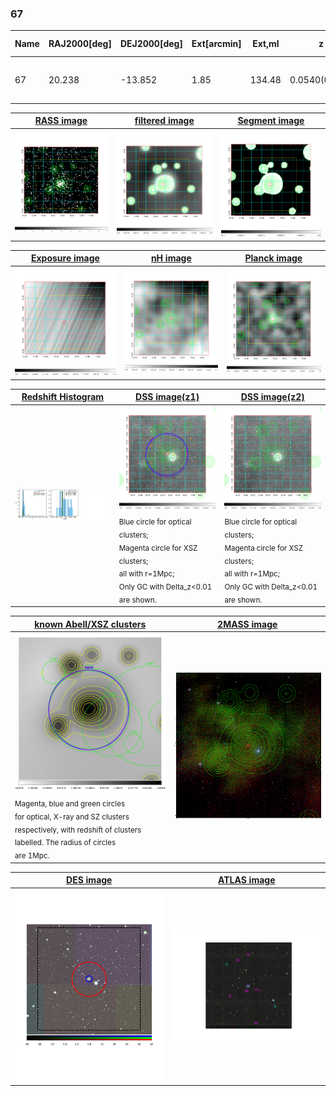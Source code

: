 <div STYLE="page-break-after: always;"></div>

### 67

|Name|RAJ2000[deg]|DEJ2000[deg] |Ext[arcmin]| Ext,ml | z | z_src| C|GC(XSZ,Delta_z<0.01)| GC(OPT,Delta_z<0.01)|GC| R_sig[arcmin] | R500[arcmin] | R500[Mpc]| CRsig[c/s] | CR500[c/s] |L500[1E44 erg/s]|F500[1E-12 erg/s/cm^2]| M500[1E14 Msun]|Tx[keV]|Cnt_sig|Beta|Rc[arcmin]|Comment|Alias|
|---|---|---|---|---|---|------|---|--------|---------|----------|---|---|---|---|---|---|---|---|---|---|---|---|---|---|
|67| 20.238| -13.852| 1.85| 134.48| 0.0540(0.005)| z1, z_xsz| B| MCXC, PSZ2, Tar| N, W| MCXC, N, PSZ2, Tar, W| 18.281| 13.683| 0.863| 0.584(0.058)| 0.561(0.055)| 0.750(0.038)| 10.810(0.545)| 1.92(0.05)| 3.26(0.05)| 248.4| 0.646(-0.039+0.048)| 2.642(-0.404+0.456)| -| k185|

|[RASS image](../image/67/67_img.pdf)|[filtered image](../image/67/67_fil.pdf)|[Segment image](../image/67/67_seg.pdf)|
|-------------------|--------------------|-------------------|
| <img src="../image/67/67_img.png" width="300">  | <img src="../image/67/67_fil.png" width="300">   | <img src="../image/67/67_seg.png" width="300">  |

|[Exposure image](../image/67/67_mex.pdf)| [nH image](../image/67/67_nh.pdf)| [Planck image](../image/67/67_p.pdf)|
|-------------------|--------------------|-------------------|
|<img src="../image/67/67_mex.png" width="300">   | <img src="../image/67/67_nh.png" width="300">    | <img src="../image/67/67_p.png" width="300"> |

|[Redshift Histogram](../image/67/67_zg.pdf) | [DSS image(z1)](../image/67/67_dss_z1.pdf)      |  [DSS image(z2)](../image/67/67_dss_z2.pdf)    |
|-------------------|--------------------|-------------------|
|<img src="../image/67/67_zg.png" width="300"> |<img src="../image/67/67_dss_z1.png" width="300"> <sub><br>Blue circle for optical clusters; <br>Magenta circle for XSZ clusters; <br>all with r=1Mpc; <br>Only GC with Delta_z<0.01 are shown. </sub>| <img src="../image/67/67_dss_z2.png" width="300"><sub><br>Blue circle for optical clusters; <br>Magenta circle for XSZ clusters; <br>all with r=1Mpc; <br>Only GC with Delta_z<0.01 are shown. </sub> |

|[known Abell/XSZ clusters](../image/67/67_gc.pdf) | [2MASS image](../image/67/67_2mass.pdf)      |
|-------------------|-------------------|
|<img src=../image/67/67_gc.png width="300"> <br><sub>Magenta, blue and green circles <br>for optical, X-ray and SZ clusters <br>respectively, with redshift of clusters <br>labelled. The radius of circles <br>are 1Mpc.</sub>|<img src="../image/67/67_2mass.png" width="300">  |

|[DES image](../image/67/67_des.pdf)   |[ATLAS image](../image/67/67_s.pdf)        |
|-------------------|-------------------|
| <img src="../image/67/67_des.pdf" width="300">  | <img src="../image/67/67_s.pdf" width="300">  |
